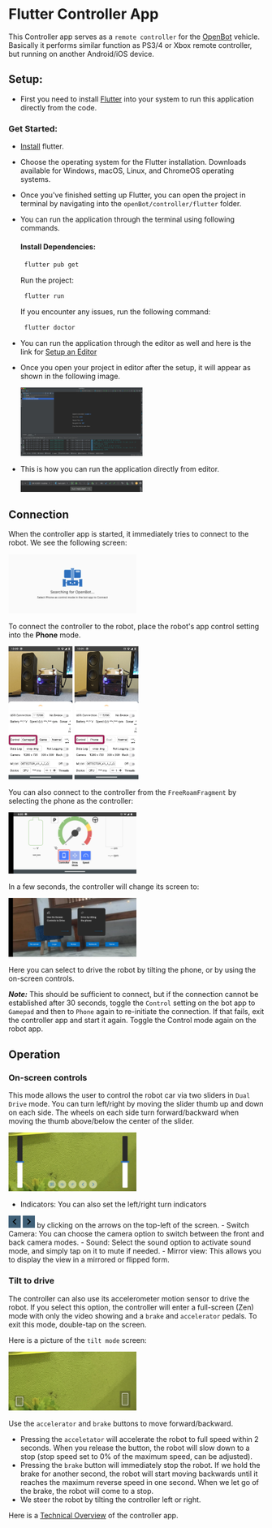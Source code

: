 # Flutter Controller App

This Controller app serves as a `remote controller` for the [OpenBot](https://www.openbot.org) vehicle. Basically it
performs similar function as PS3/4 or Xbox remote controller, but running on another Android/iOS device.


## Setup:
- First you need to install [Flutter](https://docs.flutter.dev/get-started/install) into your system to run this application directly from the code.
### Get Started:
- [Install](https://docs.flutter.dev/get-started/install) flutter.

- Choose the operating system for the Flutter installation. Downloads available for Windows, macOS, Linux, and ChromeOS operating systems.
- Once you've finished setting up Flutter, you can open the project in terminal by navigating into the `openBot/controller/flutter` folder.
- You can run the application through the terminal using following commands.

  ####  Install Dependencies:
    ```bash
     flutter pub get 
    ```
    Run the project:
    ```bash
     flutter run
    ```
    If you encounter any issues, run the following command:
    ```bash
     flutter doctor
    ```

- You can run the application through the editor as well and here is the link for [Setup an Editor](https://docs.flutter.dev/tools/android-studio) 
- Once you open your project in editor after the setup, it will appear as shown in the following image.

  <p float="left">
    <img src="../../docs/images/android_editor.jpg" width="50%" />
  </p>

- This is how you can run the application directly from editor.

  <p float="left">
    <img src="../../docs/images/run_editor.jpg" width="50%" />
  </p>

## Connection 

When the controller app is started, it immediately tries to connect to the robot. We see the following screen:

<p float="left">
  <img src="../../docs/images/flutter_controller_home.jpg" width="50%" />
</p>

To connect the controller to the robot, place the robot's app control setting into the **Phone** mode.

<p float="left">
  <img src="../../docs/images/app_controller_settings_1.jpg" width="25%" />
  <img src="../../docs/images/app_controller_settings_2.jpg" width="25%" />
</p>

You can also connect to the controller from the `FreeRoamFragment` by selecting the phone as the controller:

<p float="left">
  <img src="../../docs/images/free-roam-fragment-selection.jpg" width="50%" />
</p>

In a few seconds, the controller will change its screen to:

<p float="left">
  <img src="../../docs/images/flutter_controller_connected.jpg" width="50%" />
</p>

Here you can select to drive the robot by tilting the phone, or by using the on-screen controls.

***Note:*** This should be sufficient to connect, but if the connection cannot be established after 30 seconds, toggle
the `Control` setting on the bot app to `Gamepad` and then to `Phone` again to re-initiate the connection. If that
fails, exit the controller app and start it again. Toggle the Control mode again on the robot app.

## Operation

### On-screen controls

This mode allows the user to control the robot car via two sliders in `Dual Drive` mode. You can turn left/right by
moving the slider thumb up and down on each side. The wheels on each side turn forward/backward when moving the thumb
above/below the center of the slider.

<p float="left">
  <img src="../../docs/images/flutter_controller_dual_drive_mode.jpg" width="50%" />
</p>

- Indicators: You can also set the left/right turn indicators
<img src="../../docs/images/keyboard_arrow_left-24px.svg" height="24"/>
<img src="../../docs/images/keyboard_arrow_right-24px.svg" height="24"/>
by clicking on the arrows on the top-left of the screen.
- Switch Camera: You can choose the camera option to switch between the front and back camera modes.
- Sound: Select the sound option to activate sound mode, and simply tap on it to mute if needed.
- Mirror view: This allows you to display the view in a mirrored or flipped form. 

### Tilt to drive

The controller can also use its accelerometer motion sensor to drive the robot. If you select this option, the
controller will enter a full-screen (Zen) mode with only the video showing and a `brake` and `accelerator` pedals. To
exit this mode, double-tap on the screen.

Here is a picture of the `tilt mode` screen:

<p float="left">
  <img src="../../docs/images/flutter_controller_tilt_mode.jpg" width="50%" />
</p>

Use the `accelerator` and `brake` buttons to move forward/backward.

- Pressing the `acceletator` will accelerate the robot to full speed within 2 seconds. When you release the button, the
  robot will slow down to a stop (stop speed set to 0% of the maximum speed, can be adjusted).
- Pressing the `brake` button will immediately stop the robot. If we hold the brake for another second, the robot will
  start moving backwards until it reaches the maximum reverse speed in one second. When we let go of the brake, the
  robot will come to a stop.
- We steer the robot by tilting the controller left or right.

Here is a [Technical Overview](../../docs/technical/OpenBotController.pdf) of the controller app.